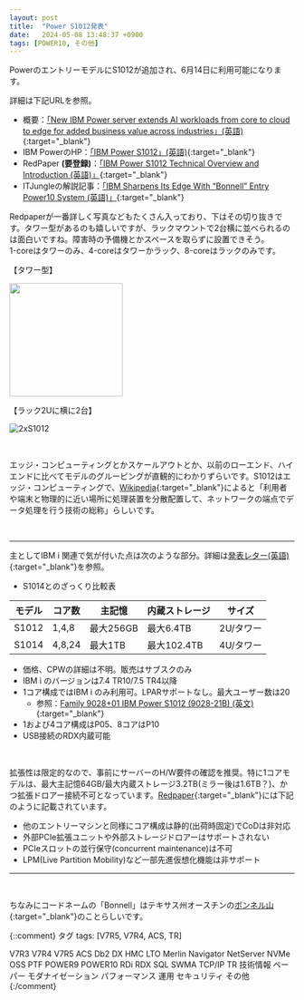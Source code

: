 ```yaml
---
layout: post
title:  "Power S1012発表"
date:   2024-05-08 13:48:37 +0900
tags: [POWER10, その他]
---
```

PowerのエントリーモデルにS1012が追加され、6月14日に利用可能になります。

詳細は下記URLを参照。
- 概要：[「New IBM Power server extends AI workloads from core to cloud to edge for added business value across industries」(英語)](https://newsroom.ibm.com/Blog-New-IBM-Power-server-extends-AI-workloads-from-core-to-cloud-to-edge-for-added-business-value-across-industries){:target="_blank"}
- IBM PowerのHP：[「IBM Power S1012」(英語)](https://www.ibm.com/products/power-s1012){:target="_blank"}
- RedPaper **(要登録)**：[「IBM Power S1012 Technical Overview and Introduction (英語)」](https://www.redbooks.ibm.com/abstracts/redp5728.html){:target="_blank"}
- ITJungleの解説記事：[「IBM Sharpens Its Edge With “Bonnell” Entry Power10 System (英語)」](https://www.itjungle.com/2024/05/08/ibm-sharpens-its-edge-with-bonnell-entry-power10-system/){:target="_blank"}

Redpaperが一番詳しく写真などもたくさん入っており、下はその切り抜きです。タワー型があるのも嬉しいですが、ラックマウントで2台横に並べられるのは面白いですね。障害時の予備機とかスペースを取らずに設置できそう。<br>
1-coreはタワーのみ、4-coreはタワーかラック、8-coreはラックのみです。

【タワー型】

<img src="/GuriPages/image/2024-05-08_S1012_Tower.jpg" width="200">

<p></p>
【ラック2Uに横に2台】

![2xS1012](/GuriPages/image/2024-05-08_S1012_x2_2U.jpg)

<p></p>
<br>

エッジ・コンピューティングとかスケールアウトとか、以前のローエンド、ハイエンドに比べてモデルのグルーピングが直観的にわかりずらいです。S1012はエッジ・コンピューティングで、[Wikipedia](https://ja.wikipedia.org/wiki/%E3%82%A8%E3%83%83%E3%82%B8%E3%82%B3%E3%83%B3%E3%83%94%E3%83%A5%E3%83%BC%E3%83%86%E3%82%A3%E3%83%B3%E3%82%B0){:target="_blank"}によると「利用者や端末と物理的に近い場所に処理装置を分散配置して、ネットワークの端点でデータ処理を行う技術の総称」らしいです。

<br>
<hr>

主としてIBM i 関連で気が付いた点は次のような部分。詳細は[発表レター(英語)](https://www.ibm.com/docs/en/announcements/power-s1012-server-provides-cost-optimized-performance-businesses-in-pursuit-it-excellence){:target="_blank"}を参照。
- S1014とのざっくり比較表

|モデル|コア数|主記憶|内蔵ストレージ|サイズ|
|------|-----|------|------------|------|
|S1012|1,4,8|最大256GB|最大6.4TB|2U/タワー|
|S1014|4,8,24|最大1TB|最大102.4TB|4U/タワー|

- 価格、CPWの詳細は不明。販売はサブスクのみ
- IBM i のバージョンは7.4 TR10/7.5 TR4以降
- 1コア構成ではIBM i のみ利用可。LPARサポートなし。最大ユーザー数は20
  - 参照：[Family 9028+01 IBM Power S1012 (9028-21B) (英文)](https://www.ibm.com/docs/en/announcements/family-9028-01-power-s1012){:target="_blank"}
- 1および4コア構成はP05、8コアはP10 
- USB接続のRDX内蔵可能

<br>

拡張性は限定的なので、事前にサーバーのH/W要件の確認を推奨。特に1コアモデルは、最大主記憶64GB/最大内蔵ストレージ3.2TB(ミラー後は1.6TB？)、かつ拡張ドロアー接続不可となっています。[Redpaper](https://www.redbooks.ibm.com/redpieces/pdfs/redp5728.pdf){:target="_blank"}には下記のように記載されています。

- 他のエントリーマシンと同様にコア構成は静的(出荷時固定)でCoDは非対応
- 外部PCIe拡張ユニットや外部ストレージドロアーはサポートされない
- PCIeスロットの並行保守(concurrent maintenance)は不可
- LPM(Live Partition Mobility)など一部先進仮想化機能は非サポート

<p> </p>
<hr>
<br>
 
ちなみにコードネームの「Bonnell」はテキサス州オースチンの[ボンネル山](https://www.mountbonnell.com/){:target="_blank"}のことらしいです。


{::comment}
タグ
tags: [V7R5, V7R4, ACS, TR]

V7R3
V7R4
V7R5
ACS
Db2
DX
HMC
LTO
Merlin
Navigator
NetServer
NVMe
OSS
PTF
POWER9
POWER10
RDi
RDX
SQL
SWMA
TCP/IP
TR
技術情報
ペーパー
モダナイゼーション
パフォーマンス
運用
セキュリティ
その他
{:/comment}
